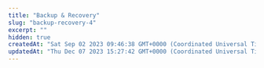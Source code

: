 ```yaml
---
title: "Backup & Recovery"
slug: "backup-recovery-4"
excerpt: ""
hidden: true
createdAt: "Sat Sep 02 2023 09:46:38 GMT+0000 (Coordinated Universal Time)"
updatedAt: "Thu Dec 07 2023 15:27:42 GMT+0000 (Coordinated Universal Time)"
---
```


